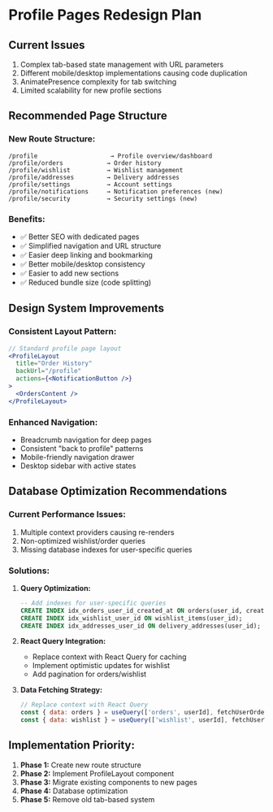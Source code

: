 # Profile Pages Redesign Plan

## Current Issues
1. Complex tab-based state management with URL parameters
2. Different mobile/desktop implementations causing code duplication  
3. AnimatePresence complexity for tab switching
4. Limited scalability for new profile sections

## Recommended Page Structure

### New Route Structure:
```
/profile                    → Profile overview/dashboard
/profile/orders            → Order history  
/profile/wishlist          → Wishlist management
/profile/addresses         → Delivery addresses
/profile/settings          → Account settings
/profile/notifications     → Notification preferences (new)
/profile/security          → Security settings (new)
```

### Benefits:
- ✅ Better SEO with dedicated pages
- ✅ Simplified navigation and URL structure  
- ✅ Easier deep linking and bookmarking
- ✅ Better mobile/desktop consistency
- ✅ Easier to add new sections
- ✅ Reduced bundle size (code splitting)

## Design System Improvements

### Consistent Layout Pattern:
```jsx
// Standard profile page layout
<ProfileLayout 
  title="Order History"
  backUrl="/profile"
  actions={<NotificationButton />}
>
  <OrdersContent />
</ProfileLayout>
```

### Enhanced Navigation:
- Breadcrumb navigation for deep pages
- Consistent "back to profile" patterns
- Mobile-friendly navigation drawer
- Desktop sidebar with active states

## Database Optimization Recommendations

### Current Performance Issues:
1. Multiple context providers causing re-renders
2. Non-optimized wishlist/order queries
3. Missing database indexes for user-specific queries

### Solutions:
1. **Query Optimization:**
   ```sql
   -- Add indexes for user-specific queries
   CREATE INDEX idx_orders_user_id_created_at ON orders(user_id, created_at DESC);
   CREATE INDEX idx_wishlist_user_id ON wishlist_items(user_id);
   CREATE INDEX idx_addresses_user_id ON delivery_addresses(user_id);
   ```

2. **React Query Integration:**
   - Replace context with React Query for caching
   - Implement optimistic updates for wishlist
   - Add pagination for orders/wishlist

3. **Data Fetching Strategy:**
   ```jsx
   // Replace context with React Query
   const { data: orders } = useQuery(['orders', userId], fetchUserOrders);
   const { data: wishlist } = useQuery(['wishlist', userId], fetchUserWishlist);
   ```

## Implementation Priority:
1. **Phase 1:** Create new route structure  
2. **Phase 2:** Implement ProfileLayout component
3. **Phase 3:** Migrate existing components to new pages
4. **Phase 4:** Database optimization
5. **Phase 5:** Remove old tab-based system
